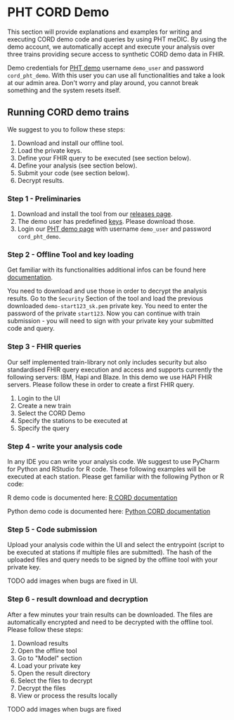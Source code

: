 # PHT CORD Demo
This section will provide explanations and examples for writing and executing CORD demo code and queries by using PHT meDIC.
By using the demo account, we automatically accept and execute your analysis over three trains providing secure access to synthetic 
CORD demo data in FHIR.

Demo credentials for [PHT demo](https://demo.personalhealthtrain.de) username ``demo_user`` and password ``cord_pht_demo``. With this user you can use all functionalities and
take a look at our admin area. Don't worry and play around, you cannot break something and the system resets itself.

## Running CORD demo trains
We suggest to you to follow these steps:
1. Download and install our offline tool.
2. Load the private keys.
3. Define your FHIR query to be executed (see section below).
4. Define your analysis (see section below).
5. Submit your code (see section below).
6. Decrypt results.

### Step 1 - Preliminaries
1. Download and install the tool from our [releases page](https://github.com/PHT-Medic/offline-tool/releases).
2. The demo user has predefined [keys](https://github.com/PHT-Medic/cord-pht-demo/tree/master/cord-demo-keys). Please download those.
3. Login our [PHT demo page](https://demo.personalhealthtrain.de) with username ``demo_user`` and password ``cord_pht_demo``.


### Step 2 - Offline Tool and key loading
 Get familiar with its functionalities additional infos can be found here
[documentation](https://pht-medic.github.io/documentation/offline_tool/).

You need to download and use those in order to decrypt the analysis results.
Go to the `Security` Section of the tool and load the previous downloaded `demo-start123_sk.pem` private key.
You need to enter the password of the private ``start123``. Now you can continue with train submission - you will need to sign
with your private key your submitted code and query.

### Step 3 - FHIR queries
Our self implemented train-library not only includes security but also standardised FHIR query execution and access and supports
currently the following servers: IBM, Hapi and Blaze. In this demo we use HAPI FHIR servers.
Please follow these in order to create a first FHIR query.

1. Login to the UI
2. Create a new train
3. Select the CORD Demo
4. Specify the stations to be executed at
5. Specify the query


### Step 4 - write your analysis code
In any IDE you can write your analysis code. We suggest to use PyCharm for Python and RStudio for R code.
These following examples will be executed at each station. Please get familiar with the following Python or R code:

R demo code is documented here: [R CORD documentation](https://pht-medic.github.io/documentation/cord_r/)

Python demo code is documented here: [Python CORD documentation](https://pht-medic.github.io/documentation/cord_python/)


### Step 5 - Code submission
Upload your analysis code within the UI and select the entrypoint (script to be executed at stations if multiple files are submitted).
The hash of the uploaded files and query needs to be signed by the offline tool with your private key.

TODO add images when bugs are fixed in UI.

### Step 6 - result download and decryption
After a few minutes your train results can be downloaded. The files are automatically encrypted and need to be decrypted with the offline tool.
Please follow these steps:

1. Download results
2. Open the offline tool
3. Go to "Model" section
4. Load your private key
5. Open the result directory
6. Select the files to decrypt
7. Decrypt the files
8. View or process the results locally

TODO add images when bugs are fixed